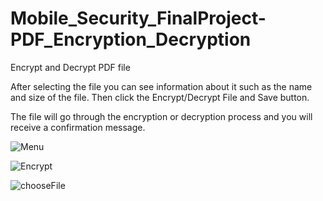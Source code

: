# Mobile_Security_FinalProject-PDF_Encryption_Decryption

Encrypt and Decrypt PDF file

After selecting the file you can see information about it such as the name and size of the file. Then click the Encrypt/Decrypt File and Save button.

The file will go through the encryption or decryption process and you will receive a confirmation message.

![Menu](https://github.com/danielshitrit/Mobile_Security_FinalProject-PDF_Encryption_Decryption/assets/117349965/d1416c97-f72c-4192-bca9-b8761bf576a7)

![Encrypt](https://github.com/danielshitrit/Mobile_Security_FinalProject-PDF_Encryption_Decryption/assets/117349965/781f4f0d-c87d-46f4-a143-124ff1f7168d)

![chooseFile](https://github.com/danielshitrit/Mobile_Security_FinalProject-PDF_Encryption_Decryption/assets/117349965/c5b0af4f-b58d-445f-b6fe-dbd0b1f6f6ca)
